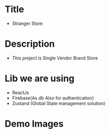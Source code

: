 # Title

- Stranger Store

# Description

- This project is Single Vendor Brand Store

# Lib we are using

- ReactJs
- Firebase(As db Also for authentication)
- Zustand (Global State management solution)

# Demo Images
